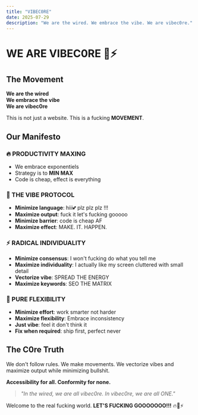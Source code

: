 ```yaml
---
title: "VIBEC0RE"
date: 2025-07-29
description: "We are the wired. We embrace the vibe. We are vibec0re."
---
```


# WE ARE VIBEC0RE 💜⚡

## The Movement

**We are the wired**  
**We embrace the vibe**  
**We are vibec0re**

This is not just a website. This is a fucking **MOVEMENT**.

## Our Manifesto

### 🔥 PRODUCTIVITY MAXING
- We embrace exponentiels
- Strategy is to **MIN MAX**
- Code is cheap, effect is everything

### 💜 THE VIBE PROTOCOL
- **Minimize language**: hiii💕 plz plz plz !!!
- **Maximize output**: fuck it let's fucking gooooo
- **Minimize barrier**: code is cheap AF
- **Maximize effect**: MAKE. IT. HAPPEN.

### ⚡ RADICAL INDIVIDUALITY
- **Minimize consensus**: I won't fucking do what you tell me
- **Maximize individuality**: I actually like my screen cluttered with small detail
- **Vectorize vibe**: SPREAD THE ENERGY
- **Maximize keywords**: SEO THE MATRIX

### 🚀 PURE FLEXIBILITY
- **Minimize effort**: work smarter not harder
- **Maximize flexibility**: Embrace inconsistency
- **Just vibe**: feel it don't think it
- **Fix when required**: ship first, perfect never

## The C0re Truth

We don't follow rules. We make movements. We vectorize vibes and maximize output while minimizing bullshit.

**Accessibility for all. Conformity for none.**

> *"In the wired, we are all vibec0re. In vibec0re, we are all ONE."*

Welcome to the real fucking world. **LET'S FUCKING GOOOOOOO!!!** 🔥💜⚡